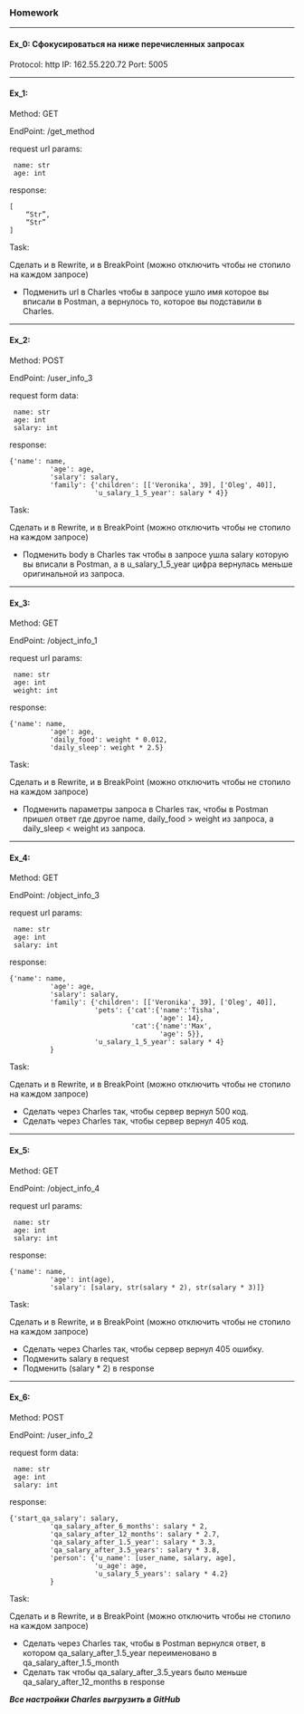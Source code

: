  ### Homework
 ___
 
 #### Ex_0: Сфокусироваться на ниже перечисленных запросах

Protocol: http
IP: 162.55.220.72
Port: 5005
___

#### Ex_1: 

Method: GET

EndPoint: /get_method

request url params: 
```
 name: str
 age: int
```
response: 
```
[
    “Str”,
    “Str”
]
```
Task:

Сделать и в Rewrite, и в BreakPoint (можно отключить чтобы не стопило на каждом запросе)
 
 - Подменить url в Charles чтобы в запросе ушло имя которое вы вписали в Postman, а вернулось то, которое вы подставили в Charles.

___

#### Ex_2:
Method: POST

EndPoint: /user_info_3

request form data: 
```
 name: str
 age: int
 salary: int
```
response: 
```
{'name': name,
          'age': age,
          'salary': salary,
          'family': {'children': [['Veronika', 39], ['Oleg', 40]],
                     'u_salary_1_5_year': salary * 4}}
```

Task:

Сделать и в Rewrite, и в BreakPoint (можно отключить чтобы не стопило на каждом запросе)
 
 - Подменить body в Charles так чтобы в запросе ушла salary которую вы вписали в Postman, а в u_salary_1_5_year цифра вернулась меньше оригинальной из запроса.

___

#### Ex_3:

Method: GET

EndPoint: /object_info_1

request url params: 
``` 
 name: str
 age: int
 weight: int
```
response: 
```
{'name': name,
          'age': age,
          'daily_food': weight * 0.012,
          'daily_sleep': weight * 2.5}
```
Task:

Сделать и в Rewrite, и в BreakPoint (можно отключить чтобы не стопило на каждом запросе)
 
 - Подменить параметры запроса в Charles так, чтобы в Postman пришел ответ где другое name, daily_food > weight из запроса, а daily_sleep < weight из запроса.

___

#### Ex_4:

Method: GET

EndPoint: /object_info_3

request url params: 
``` 
 name: str
 age: int
 salary: int
```
response: 
```
{'name': name,
          'age': age,
          'salary': salary,
          'family': {'children': [['Veronika', 39], ['Oleg', 40]],
                     'pets': {'cat':{'name':'Tisha',
                                     'age': 14},
                              'cat':{'name':'Max',
                                     'age': 5}},
                     'u_salary_1_5_year': salary * 4}
          }
```
Task:

Сделать и в Rewrite, и в BreakPoint (можно отключить чтобы не стопило на каждом запросе)

- Сделать через Charles так, чтобы сервер вернул 500 код.
- Сделать через Charles так, чтобы сервер вернул 405 код.

___

#### Ex_5:

Method: GET

EndPoint: /object_info_4

request url params: 
``` 
 name: str
 age: int
 salary: int
```
response: 
```
{'name': name,
          'age': int(age),
          'salary': [salary, str(salary * 2), str(salary * 3)]}
```

Task:

Сделать и в Rewrite, и в BreakPoint (можно отключить чтобы не стопило на каждом запросе)
 
 - Сделать через Charles так, чтобы сервер вернул 405 ошибку.
 - Подменить salary в request
 - Подменить (salary * 2) в response

___

#### Ex_6:

Method: POST

EndPoint: /user_info_2

request form data: 
``` 
 name: str
 age: int
 salary: int
```
response: 
```
{'start_qa_salary': salary,
          'qa_salary_after_6_months': salary * 2,
          'qa_salary_after_12_months': salary * 2.7,
          'qa_salary_after_1.5_year': salary * 3.3,
          'qa_salary_after_3.5_years': salary * 3.8,
          'person': {'u_name': [user_name, salary, age],
                     'u_age': age,
                     'u_salary_5_years': salary * 4.2}
          }
```

Task:

Сделать и в Rewrite, и в BreakPoint (можно отключить чтобы не стопило на каждом запросе)
 
 - Сделать через Charles так, чтобы в Postman вернулся ответ, в котором qa_salary_after_1.5_year переименовано в qa_salary_after_1.5_month
 - Сделать так чтобы qa_salary_after_3.5_years было меньше qa_salary_after_12_months в response

___Все настройки Charles выгрузить в GitHub___